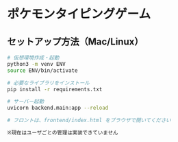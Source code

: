 # ポケモンタイピングゲーム

## セットアップ方法（Mac/Linux）

```bash
# 仮想環境作成・起動
python3 -m venv ENV
source ENV/bin/activate

# 必要なライブラリをインストール
pip install -r requirements.txt

# サーバー起動
uvicorn backend.main:app --reload

# フロントは、frontend/index.html をブラウザで開いてください

※現在はユーザごとの管理は実装できていません
